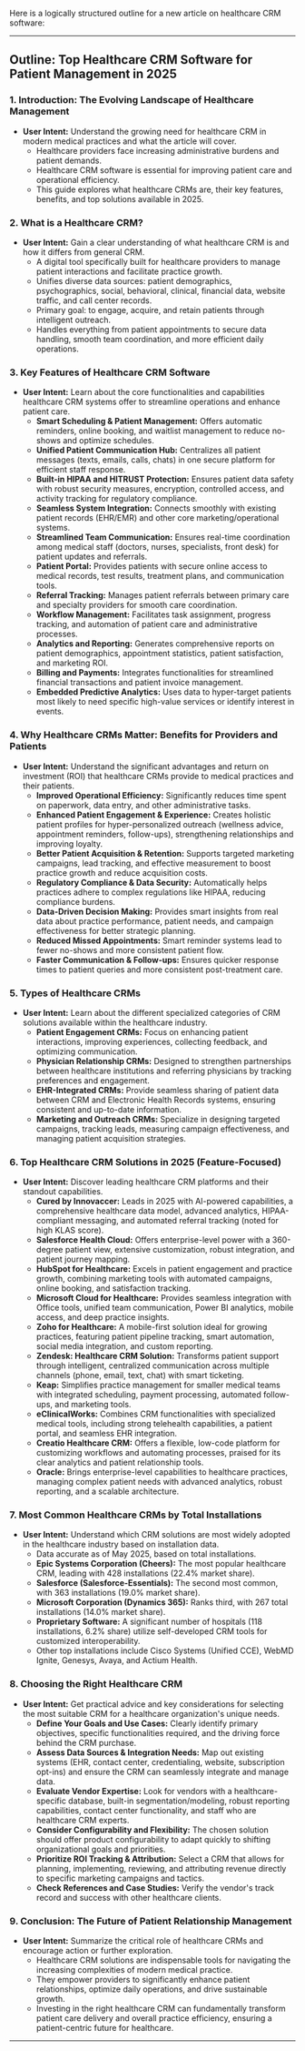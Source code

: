 Here is a logically structured outline for a new article on healthcare CRM software:

---

## **Outline: Top Healthcare CRM Software for Patient Management in 2025**

### **1. Introduction: The Evolving Landscape of Healthcare Management**
*   **User Intent:** Understand the growing need for healthcare CRM in modern medical practices and what the article will cover.
    *   Healthcare providers face increasing administrative burdens and patient demands.
    *   Healthcare CRM software is essential for improving patient care and operational efficiency.
    *   This guide explores what healthcare CRMs are, their key features, benefits, and top solutions available in 2025.

### **2. What is a Healthcare CRM?**
*   **User Intent:** Gain a clear understanding of what healthcare CRM is and how it differs from general CRM.
    *   A digital tool specifically built for healthcare providers to manage patient interactions and facilitate practice growth.
    *   Unifies diverse data sources: patient demographics, psychographics, social, behavioral, clinical, financial data, website traffic, and call center records.
    *   Primary goal: to engage, acquire, and retain patients through intelligent outreach.
    *   Handles everything from patient appointments to secure data handling, smooth team coordination, and more efficient daily operations.

### **3. Key Features of Healthcare CRM Software**
*   **User Intent:** Learn about the core functionalities and capabilities healthcare CRM systems offer to streamline operations and enhance patient care.
    *   **Smart Scheduling & Patient Management:** Offers automatic reminders, online booking, and waitlist management to reduce no-shows and optimize schedules.
    *   **Unified Patient Communication Hub:** Centralizes all patient messages (texts, emails, calls, chats) in one secure platform for efficient staff response.
    *   **Built-in HIPAA and HITRUST Protection:** Ensures patient data safety with robust security measures, encryption, controlled access, and activity tracking for regulatory compliance.
    *   **Seamless System Integration:** Connects smoothly with existing patient records (EHR/EMR) and other core marketing/operational systems.
    *   **Streamlined Team Communication:** Ensures real-time coordination among medical staff (doctors, nurses, specialists, front desk) for patient updates and referrals.
    *   **Patient Portal:** Provides patients with secure online access to medical records, test results, treatment plans, and communication tools.
    *   **Referral Tracking:** Manages patient referrals between primary care and specialty providers for smooth care coordination.
    *   **Workflow Management:** Facilitates task assignment, progress tracking, and automation of patient care and administrative processes.
    *   **Analytics and Reporting:** Generates comprehensive reports on patient demographics, appointment statistics, patient satisfaction, and marketing ROI.
    *   **Billing and Payments:** Integrates functionalities for streamlined financial transactions and patient invoice management.
    *   **Embedded Predictive Analytics:** Uses data to hyper-target patients most likely to need specific high-value services or identify interest in events.

### **4. Why Healthcare CRMs Matter: Benefits for Providers and Patients**
*   **User Intent:** Understand the significant advantages and return on investment (ROI) that healthcare CRMs provide to medical practices and their patients.
    *   **Improved Operational Efficiency:** Significantly reduces time spent on paperwork, data entry, and other administrative tasks.
    *   **Enhanced Patient Engagement & Experience:** Creates holistic patient profiles for hyper-personalized outreach (wellness advice, appointment reminders, follow-ups), strengthening relationships and improving loyalty.
    *   **Better Patient Acquisition & Retention:** Supports targeted marketing campaigns, lead tracking, and effective measurement to boost practice growth and reduce acquisition costs.
    *   **Regulatory Compliance & Data Security:** Automatically helps practices adhere to complex regulations like HIPAA, reducing compliance burdens.
    *   **Data-Driven Decision Making:** Provides smart insights from real data about practice performance, patient needs, and campaign effectiveness for better strategic planning.
    *   **Reduced Missed Appointments:** Smart reminder systems lead to fewer no-shows and more consistent patient flow.
    *   **Faster Communication & Follow-ups:** Ensures quicker response times to patient queries and more consistent post-treatment care.

### **5. Types of Healthcare CRMs**
*   **User Intent:** Learn about the different specialized categories of CRM solutions available within the healthcare industry.
    *   **Patient Engagement CRMs:** Focus on enhancing patient interactions, improving experiences, collecting feedback, and optimizing communication.
    *   **Physician Relationship CRMs:** Designed to strengthen partnerships between healthcare institutions and referring physicians by tracking preferences and engagement.
    *   **EHR-Integrated CRMs:** Provide seamless sharing of patient data between CRM and Electronic Health Records systems, ensuring consistent and up-to-date information.
    *   **Marketing and Outreach CRMs:** Specialize in designing targeted campaigns, tracking leads, measuring campaign effectiveness, and managing patient acquisition strategies.

### **6. Top Healthcare CRM Solutions in 2025 (Feature-Focused)**
*   **User Intent:** Discover leading healthcare CRM platforms and their standout capabilities.
    *   **Cured by Innovaccer:** Leads in 2025 with AI-powered capabilities, a comprehensive healthcare data model, advanced analytics, HIPAA-compliant messaging, and automated referral tracking (noted for high KLAS score).
    *   **Salesforce Health Cloud:** Offers enterprise-level power with a 360-degree patient view, extensive customization, robust integration, and patient journey mapping.
    *   **HubSpot for Healthcare:** Excels in patient engagement and practice growth, combining marketing tools with automated campaigns, online booking, and satisfaction tracking.
    *   **Microsoft Cloud for Healthcare:** Provides seamless integration with Office tools, unified team communication, Power BI analytics, mobile access, and deep practice insights.
    *   **Zoho for Healthcare:** A mobile-first solution ideal for growing practices, featuring patient pipeline tracking, smart automation, social media integration, and custom reporting.
    *   **Zendesk: Healthcare CRM Solution:** Transforms patient support through intelligent, centralized communication across multiple channels (phone, email, text, chat) with smart ticketing.
    *   **Keap:** Simplifies practice management for smaller medical teams with integrated scheduling, payment processing, automated follow-ups, and marketing tools.
    *   **eClinicalWorks:** Combines CRM functionalities with specialized medical tools, including strong telehealth capabilities, a patient portal, and seamless EHR integration.
    *   **Creatio Healthcare CRM:** Offers a flexible, low-code platform for customizing workflows and automating processes, praised for its clear analytics and patient relationship tools.
    *   **Oracle:** Brings enterprise-level capabilities to healthcare practices, managing complex patient needs with advanced analytics, robust reporting, and a scalable architecture.

### **7. Most Common Healthcare CRMs by Total Installations**
*   **User Intent:** Understand which CRM solutions are most widely adopted in the healthcare industry based on installation data.
    *   Data accurate as of May 2025, based on total installations.
    *   **Epic Systems Corporation (Cheers):** The most popular healthcare CRM, leading with 428 installations (22.4% market share).
    *   **Salesforce (Salesforce-Essentials):** The second most common, with 363 installations (19.0% market share).
    *   **Microsoft Corporation (Dynamics 365):** Ranks third, with 267 total installations (14.0% market share).
    *   **Proprietary Software:** A significant number of hospitals (118 installations, 6.2% share) utilize self-developed CRM tools for customized interoperability.
    *   Other top installations include Cisco Systems (Unified CCE), WebMD Ignite, Genesys, Avaya, and Actium Health.

### **8. Choosing the Right Healthcare CRM**
*   **User Intent:** Get practical advice and key considerations for selecting the most suitable CRM for a healthcare organization's unique needs.
    *   **Define Your Goals and Use Cases:** Clearly identify primary objectives, specific functionalities required, and the driving force behind the CRM purchase.
    *   **Assess Data Sources & Integration Needs:** Map out existing systems (EHR, contact center, credentialing, website, subscription opt-ins) and ensure the CRM can seamlessly integrate and manage data.
    *   **Evaluate Vendor Expertise:** Look for vendors with a healthcare-specific database, built-in segmentation/modeling, robust reporting capabilities, contact center functionality, and staff who are healthcare CRM experts.
    *   **Consider Configurability and Flexibility:** The chosen solution should offer product configurability to adapt quickly to shifting organizational goals and priorities.
    *   **Prioritize ROI Tracking & Attribution:** Select a CRM that allows for planning, implementing, reviewing, and attributing revenue directly to specific marketing campaigns and tactics.
    *   **Check References and Case Studies:** Verify the vendor's track record and success with other healthcare clients.

### **9. Conclusion: The Future of Patient Relationship Management**
*   **User Intent:** Summarize the critical role of healthcare CRMs and encourage action or further exploration.
    *   Healthcare CRM solutions are indispensable tools for navigating the increasing complexities of modern medical practice.
    *   They empower providers to significantly enhance patient relationships, optimize daily operations, and drive sustainable growth.
    *   Investing in the right healthcare CRM can fundamentally transform patient care delivery and overall practice efficiency, ensuring a patient-centric future for healthcare.

---